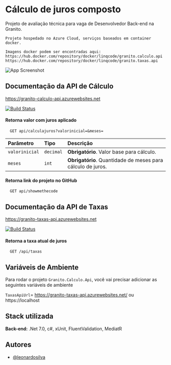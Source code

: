 
# Cálculo de juros composto

Projeto de avaliação técnica para vaga de Desenvolvedor Back-end na Granito.
```
Projeto hospedado no Azure Cloud, serviços baseados em container docker.

Imagens docker podem ser encontradas aqui:
https://hub.docker.com/repository/docker/linqcode/granito.calculo.api
https://hub.docker.com/repository/docker/linqcode/granito.taxas.api

````




![App Screenshot](https://live.staticflickr.com/65535/52608330613_20fd59012e_c.jpg)


## Documentação da API de Cálculo
https://granito-calculo-api.azurewebsites.net

[![Build Status](https://dev.azure.com/linqcode/Schedule%20App/_apis/build/status/leonardo-linqcode.Granito.Calculo?branchName=master)](https://dev.azure.com/linqcode/Schedule%20App/_build/latest?definitionId=3&branchName=master)

#### Retorna valor com juros aplicado

```http
  GET api/calculajuros?valorinicial=&meses=
```

| Parâmetro   | Tipo       | Descrição                           |
| :---------- | :--------- | :---------------------------------- |
| `valorinicial` | `decimal` | **Obrigatório**. Valor base para cálculo. |
| `meses` | `int` | **Obrigatório**. Quantidade de meses para cálculo de juros. |

#### Retorna link do projeto no GitHub

```http
  GET api/showmethecode
```

## Documentação da API de Taxas
https://granito-taxas-api.azurewebsites.net

[![Build Status](https://dev.azure.com/linqcode/Schedule%20App/_apis/build/status/leonardo-linqcode.Granito.Taxas?branchName=master)](https://dev.azure.com/linqcode/Schedule%20App/_build/latest?definitionId=2&branchName=master)

#### Retorna a taxa atual de juros

```http
  GET /api/taxas
```
## Variáveis de Ambiente

Para rodar o projeto `Granito.Calculo.Api`, você vai precisar adicionar as seguintes variáveis de ambiente

`TaxasApiUrl`= https://granito-taxas-api.azurewebsites.net/ ou https://localhost


## Stack utilizada

**Back-end:** .Net 7.0, c#, xUnit, FluentValidation, MediatR
## Autores

- [@leonardosilva](https://www.github.com/leonardo-linqcode)

